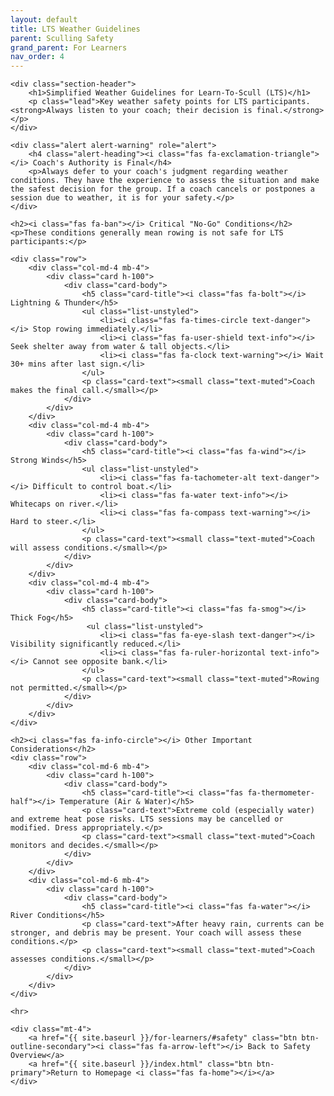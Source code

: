 ```yaml
---
layout: default
title: LTS Weather Guidelines
parent: Sculling Safety
grand_parent: For Learners
nav_order: 4
---
```


<div class="container my-5">

    <div class="section-header">
        <h1>Simplified Weather Guidelines for Learn-To-Scull (LTS)</h1>
        <p class="lead">Key weather safety points for LTS participants. <strong>Always listen to your coach; their decision is final.</strong></p>
    </div>

    <div class="alert alert-warning" role="alert">
        <h4 class="alert-heading"><i class="fas fa-exclamation-triangle"></i> Coach's Authority is Final</h4>
        <p>Always defer to your coach's judgment regarding weather conditions. They have the experience to assess the situation and make the safest decision for the group. If a coach cancels or postpones a session due to weather, it is for your safety.</p>
    </div>

    <h2><i class="fas fa-ban"></i> Critical "No-Go" Conditions</h2>
    <p>These conditions generally mean rowing is not safe for LTS participants:</p>

    <div class="row">
        <div class="col-md-4 mb-4">
            <div class="card h-100">
                <div class="card-body">
                    <h5 class="card-title"><i class="fas fa-bolt"></i> Lightning & Thunder</h5>
                    <ul class="list-unstyled">
                        <li><i class="fas fa-times-circle text-danger"></i> Stop rowing immediately.</li>
                        <li><i class="fas fa-user-shield text-info"></i> Seek shelter away from water & tall objects.</li>
                        <li><i class="fas fa-clock text-warning"></i> Wait 30+ mins after last sign.</li>
                    </ul>
                    <p class="card-text"><small class="text-muted">Coach makes the final call.</small></p>
                </div>
            </div>
        </div>
        <div class="col-md-4 mb-4">
            <div class="card h-100">
                <div class="card-body">
                    <h5 class="card-title"><i class="fas fa-wind"></i> Strong Winds</h5>
                    <ul class="list-unstyled">
                        <li><i class="fas fa-tachometer-alt text-danger"></i> Difficult to control boat.</li>
                        <li><i class="fas fa-water text-info"></i> Whitecaps on river.</li>
                        <li><i class="fas fa-compass text-warning"></i> Hard to steer.</li>
                    </ul>
                    <p class="card-text"><small class="text-muted">Coach will assess conditions.</small></p>
                </div>
            </div>
        </div>
        <div class="col-md-4 mb-4">
            <div class="card h-100">
                <div class="card-body">
                    <h5 class="card-title"><i class="fas fa-smog"></i> Thick Fog</h5>
                     <ul class="list-unstyled">
                        <li><i class="fas fa-eye-slash text-danger"></i> Visibility significantly reduced.</li>
                        <li><i class="fas fa-ruler-horizontal text-info"></i> Cannot see opposite bank.</li>
                    </ul>
                    <p class="card-text"><small class="text-muted">Rowing not permitted.</small></p>
                </div>
            </div>
        </div>
    </div>

    <h2><i class="fas fa-info-circle"></i> Other Important Considerations</h2>
    <div class="row">
        <div class="col-md-6 mb-4">
            <div class="card h-100">
                <div class="card-body">
                    <h5 class="card-title"><i class="fas fa-thermometer-half"></i> Temperature (Air & Water)</h5>
                    <p class="card-text">Extreme cold (especially water) and extreme heat pose risks. LTS sessions may be cancelled or modified. Dress appropriately.</p>
                    <p class="card-text"><small class="text-muted">Coach monitors and decides.</small></p>
                </div>
            </div>
        </div>
        <div class="col-md-6 mb-4">
            <div class="card h-100">
                <div class="card-body">
                    <h5 class="card-title"><i class="fas fa-water"></i> River Conditions</h5>
                    <p class="card-text">After heavy rain, currents can be stronger, and debris may be present. Your coach will assess these conditions.</p>
                    <p class="card-text"><small class="text-muted">Coach assesses conditions.</small></p>
                </div>
            </div>
        </div>
    </div>

    <hr>

    <div class="mt-4">
        <a href="{{ site.baseurl }}/for-learners/#safety" class="btn btn-outline-secondary"><i class="fas fa-arrow-left"></i> Back to Safety Overview</a>
        <a href="{{ site.baseurl }}/index.html" class="btn btn-primary">Return to Homepage <i class="fas fa-home"></i></a>
    </div>

</div>
